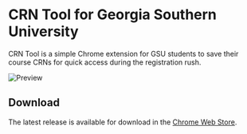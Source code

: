 # CRN Tool for Georgia Southern University  
CRN Tool is a simple Chrome extension for GSU students to save their course CRNs for quick access during the registration rush.

![Preview](https://raw.githubusercontent.com/TheRealGitCub/crn-tool/master/preview.png)

## Download
The latest release is available for download in the [Chrome Web Store](https://chrome.google.com/webstore/detail/crn-tool/ohlknoaachkmihafcfnocmdjhafikmmo).